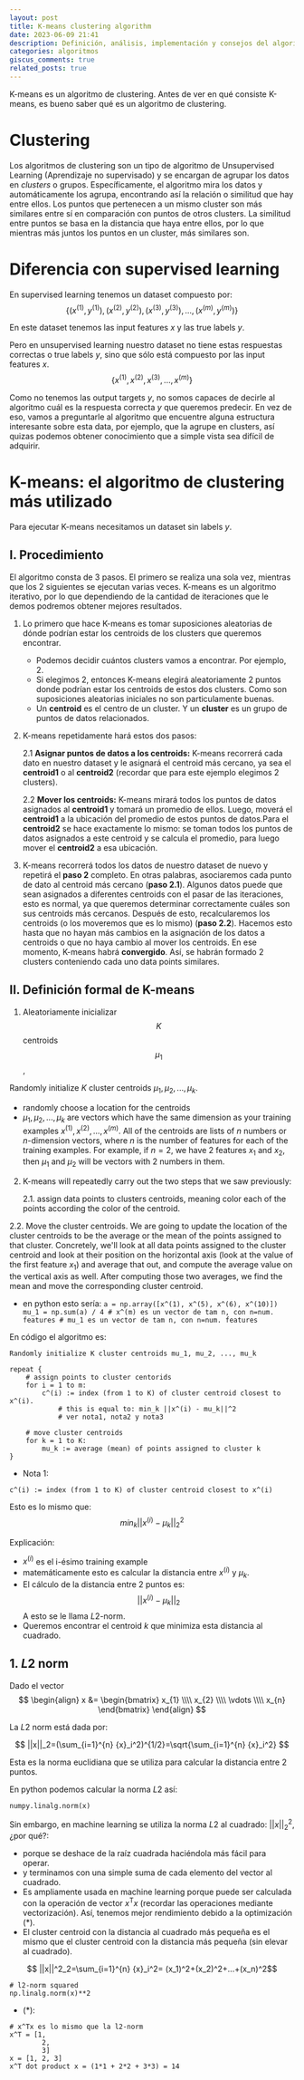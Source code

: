 ```yaml
---
layout: post
title: K-means clustering algorithm
date: 2023-06-09 21:41
description: Definición, análisis, implementación y consejos del algoritmo K-means
categories: algoritmos
giscus_comments: true
related_posts: true
---
```



K-means es un algoritmo de clustering. Antes de ver en qué consiste K-means, es bueno saber qué es un algoritmo de clustering.

# Clustering
Los algoritmos de clustering son un tipo de algoritmo de Unsupervised Learning (Aprendizaje no supervisado) y se encargan de agrupar los datos en *clusters* o grupos. Específicamente, el algoritmo mira los datos y automáticamente los agrupa, encontrando así la relación o similitud que hay entre ellos. Los puntos que pertenecen a un mismo cluster son más similares entre sí en comparación con puntos de otros clusters. La similitud entre puntos se basa en la distancia que haya entre ellos, por lo que mientras más juntos los puntos en un cluster, más similares son. 

# Diferencia con supervised learning
En supervised learning tenemos un dataset compuesto por:
$$
\{(x^{(1)},y^{(1)}), (x^{(2)},y^{(2)}), (x^{(3)},y^{(3)}), ..., (x^{(m)},y^{(m)})
\}
$$

En este dataset tenemos las input features $x$ y las true labels $y$.

Pero en unsupervised learning nuestro dataset no tiene estas respuestas correctas o true labels $y$, sino que sólo está compuesto por las input features $x$.
$$
\{x^{(1)}, x^{(2)}, x^{(3)}, ..., x^{(m)}
\}
$$

Como no tenemos las output targets $y$, no somos capaces de decirle al algoritmo cuál es la respuesta correcta $y$ que queremos predecir. En vez de eso, vamos a preguntarle al algoritmo que encuentre alguna estructura interesante sobre esta data, por ejemplo, que la agrupe en clusters, así quizas podemos obtener conocimiento que a simple vista sea difícil de adquirir.

# K-means: el algoritmo de clustering más utilizado
Para ejecutar K-means necesitamos un dataset sin labels $y$.

## I. Procedimiento
El algoritmo consta de 3 pasos. El primero se realiza una sola vez, mientras que los 2 siguientes se ejecutan varias veces. K-means es un algoritmo iterativo, por lo que dependiendo de la cantidad de iteraciones que le demos podremos obtener mejores resultados.

1. Lo primero que hace K-means es tomar suposiciones aleatorias de dónde podrían estar los centroids de los clusters que queremos encontrar.
    - Podemos decidir cuántos clusters vamos a encontrar. Por ejemplo, 2.
    - Si elegimos 2, entonces K-means elegirá aleatoriamente 2 puntos donde podrían estar los centroids de estos dos clusters. Como son suposiciones aleatorias iniciales no son particulamente buenas.
    - Un **centroid** es el centro de un cluster. Y un **cluster** es un grupo de puntos de datos relacionados.

2. K-means repetidamente hará estos dos pasos:

    2.1 **Asignar puntos de datos a los centroids:** K-means recorrerá cada dato en nuestro dataset y le asignará el centroid más cercano, ya sea el **centroid1** o al **centroid2** (recordar que para este ejemplo elegimos 2 clusters).

    2.2 **Mover los centroids:** K-means mirará todos los puntos de datos asignados al **centroid1** y tomará un promedio de ellos. Luego, moverá el **centroid1** a la ubicación del promedio de estos puntos de datos.Para el **centroid2** se hace exactamente lo mismo: se toman todos los puntos de datos asignados a este centroid y se calcula el promedio, para luego mover el **centroid2** a esa ubicación.

3. K-means recorrerá todos los datos de nuestro dataset de nuevo y repetirá el **paso 2** completo. En otras palabras, asociaremos cada punto de dato al centroid más cercano (**paso 2.1**). Algunos datos puede que sean asignados a diferentes centroids con el pasar de las iteraciones, esto es normal, ya que queremos determinar correctamente cuáles son sus centroids más cercanos. Después de esto, recalcularemos los centroids (o los moveremos que es lo mismo) (**paso 2.2**). Hacemos esto hasta que no hayan más cambios en la asignación de los datos a centroids o que no haya cambio al mover los centroids. En ese momento, K-means habrá **convergido**. Así, se habrán formado 2 clusters conteniendo cada uno data points similares.


## II. Definición formal de K-means

1. Aleatoriamente inicializar $$K$$ centroids $$\mu_1$$,

Randomly initialize $K$ cluster centroids $\mu_1, \mu_2, ..., \mu_k$.
  - randomly choose a location for the centroids
  - $\mu_1, \mu_2, ..., \mu_k$ are vectors which have the same dimension as your training examples $x^{(1)}, x^{(2)}, ..., x^{(m)}$. All of the centroids are lists of $n$ numbers or $n$-dimension vectors, where $n$ is the number of features for each of the training examples. For example, if $n=2$, we have 2 features $x_1$ and $x_2$, then $\mu_1$ and $\mu_2$ will be vectors with 2 numbers in them.

2. K-means will repeatedly carry out the two steps that we saw previously:

	2.1. assign data points to clusters centroids, meaning color each of the points according the color of the centroid. 

  2.2. Move the cluster centroids. We are going to update the location of the cluster centroids to be the average or the mean of the points assigned to that cluster. Concretely, we'll look at all data points assigned to the cluster centroid and look at their position on the horizontal axis (look at the value of the first feature $x_1$) and average that out, and compute the average value on the vertical axis as well. After computing those two averages, we find the mean and move the corresponding cluster centroid.
  - en python esto sería:
        ```
		    a = np.array([x^(1), x^(5), x^(6), x^(10)])
		    mu_1 = np.sum(a) / 4
		    # x^(m) es un vector de tam n, con n=num. features
		    # mu_1 es un vector de tam n, con n=num. features
        ```

En código el algoritmo es:

```
Randomly initialize K cluster centroids mu_1, mu_2, ..., mu_k

repeat {
	# assign points to cluster centorids
	for i = 1 to m:
		c^(i) := index (from 1 to K) of cluster centroid closest to x^(i).
			# this is equal to: min_k ||x^(i) - mu_k||^2
			# ver nota1, nota2 y nota3

	# move cluster centroids
	for k = 1 to K:
		mu_k := average (mean) of points assigned to cluster k
}
```

* Nota 1:
```
c^(i) := index (from 1 to K) of cluster centroid closest to x^(i)
```
Esto es lo mismo que: 
$$
min_k ||x^{(i)}-\mu_k||^2_2
$$

Explicación:
- $x^{(i)}$ es el i-ésimo training example
- matemáticamente esto es calcular la distancia entre $x^{(i)}$ y $\mu_k$. 
- El cálculo de la distancia entre 2 puntos es:
$$
		||x^{(i)} - \mu_k||_2
$$
A esto se le llama $L2$-norm.
- Queremos encontrar el centroid $k$ que minimiza esta distancia al cuadrado.

## 1. $L2$ norm
Dado el vector 
$$
\begin{align}
    x &= \begin{bmatrix}
           x_{1} \\\\
					 x_{2} \\\\
           \vdots \\\\
           x_{n}
         \end{bmatrix}
\end{align}
$$

La $L2$ norm está dada por:

$$ ||x||_2=(\sum_{i=1}^{n} {x}_i^2)^{1/2}=\sqrt{\sum_{i=1}^{n} {x}_i^2} $$

Esta es la norma euclidiana que se utiliza para calcular la distancia entre 2 puntos.

En python podemos calcular la norma $L2$ así:
```
numpy.linalg.norm(x)
```

Sin embargo, en machine learning se utiliza la norma $L2$ al cuadrado: $||x||^2_2$, ¿por qué?:
- porque se deshace de la raíz cuadrada haciéndola más fácil para operar.
- y terminamos con una simple suma de cada elemento del vector al cuadrado. 
- Es ampliamente usada en machine learning porque puede ser calculada con la operación de vector $x^\text{T}x$ (recordar las operaciones mediante vectorización). Así, tenemos mejor rendimiento debido a la optimización (*).
- El cluster centroid con la distancia al cuadrado más pequeña es el mismo que el cluster centroid con la distancia más pequeña (sin elevar al cuadrado).

$$ ||x||^2_2=\sum_{i=1}^{n} {x}_i^2= (x_1)^2+(x_2)^2+...+(x_n)^2$$

```
# l2-norm squared
np.linalg.norm(x)**2

```

* (*): 
```
# x^Tx es lo mismo que la l2-norm
x^T = [1,
		2,
		3]
x = [1, 2, 3]
x^T dot product x = (1*1 + 2*2 + 3*3) = 14
```



